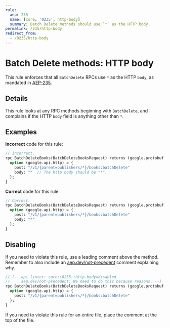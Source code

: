 ```yaml
---
rule:
  aep: 235
  name: [core, '0235', http-body]
  summary: Batch Delete methods should use `*` as the HTTP body.
permalink: /235/http-body
redirect_from:
  - /0235/http-body
---
```


# Batch Delete methods: HTTP body

This rule enforces that all `BatchDelete` RPCs use `*` as the HTTP `body`, as
mandated in [AEP-235][].

## Details

This rule looks at any RPC methods beginning with `BatchDelete`, and
complains if the HTTP `body` field is anything other than `*`.

## Examples

**Incorrect** code for this rule:

```proto
// Incorrect.
rpc BatchDeleteBooks(BatchDeleteBooksRequest) returns (google.protobuf.Empty) {
  option (google.api.http) = {
    post: "/v1/{parent=publishers/*}/books:batchDelete"
    body: ""  // The http body should be "*".
  };
}
```

**Correct** code for this rule:

```proto
// Correct.
rpc BatchDeleteBooks(BatchDeleteBooksRequest) returns (google.protobuf.Empty) {
  option (google.api.http) = {
    post: "/v1/{parent=publishers/*}/books:batchDelete"
    body: "*"
  };
}
```

## Disabling

If you need to violate this rule, use a leading comment above the method.
Remember to also include an [aep.dev/not-precedent][] comment explaining why.

```proto
// (-- api-linter: core::0235::http-body=disabled
//     aep.dev/not-precedent: We need to do this because reasons. --)
rpc BatchDeleteBooks(BatchDeleteBooksRequest) returns (google.protobuf.Empty) {
  option (google.api.http) = {
    post: "/v1/{parent=publishers/*}/books:batchDelete"
  };
}
```

If you need to violate this rule for an entire file, place the comment at the
top of the file.

[aep-235]: https://aep.dev/235
[aep.dev/not-precedent]: https://aep.dev/not-precedent
